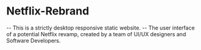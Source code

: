 # Netflix-Rebrand
-- This is a strictly desktop responsive static website.
-- The user interface of a potential Netflix revamp, created by a team of UI/UX designers and Software Developers.
